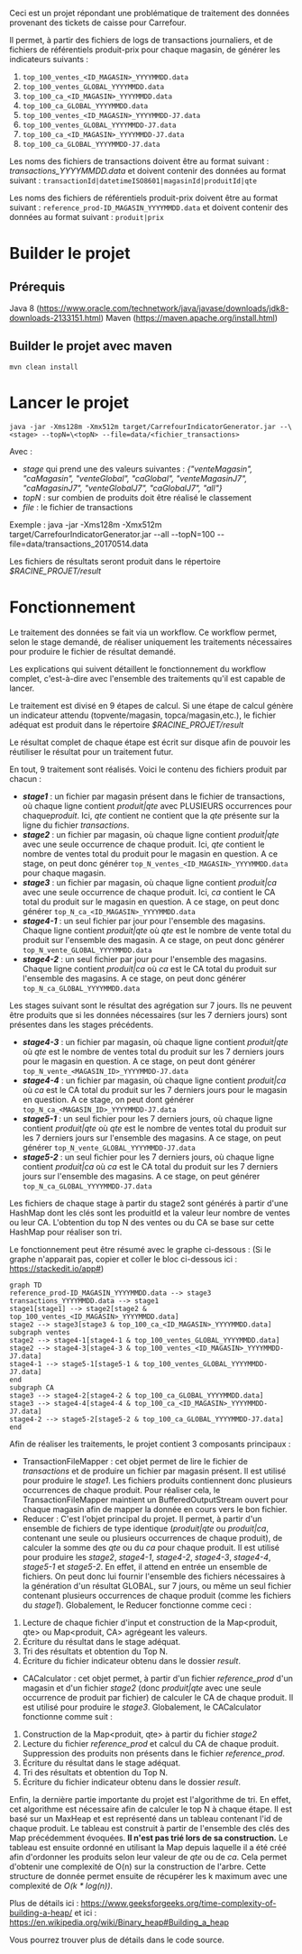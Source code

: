 Ceci est un projet répondant une problématique de traitement des données provenant des tickets de caisse pour Carrefour. 

Il permet, à partir des fichiers de logs de transactions journaliers, et de fichiers de référentiels produit-prix pour chaque magasin, de générer les indicateurs suivants : 
1.  `top_100_ventes_<ID_MAGASIN>_YYYYMMDD.data`
2.  `top_100_ventes_GLOBAL_YYYYMMDD.data`
3.  `top_100_ca_<ID_MAGASIN>_YYYYMMDD.data`
4.  `top_100_ca_GLOBAL_YYYYMMDD.data`
5.  `top_100_ventes_<ID_MAGASIN>_YYYYMMDD-J7.data`
6.  `top_100_ventes_GLOBAL_YYYYMMDD-J7.data`
7.  `top_100_ca_<ID_MAGASIN>_YYYYMMDD-J7.data`
8.  `top_100_ca_GLOBAL_YYYYMMDD-J7.data`

Les noms des fichiers de transactions doivent être au format suivant : *transactions_YYYYMMDD.data* et doivent contenir des données au format suivant : `transactionId|datetimeISO8601|magasinId|produitId|qte`

Les noms des fichiers de référentiels produit-prix doivent être au format suivant : `reference_prod-ID_MAGASIN_YYYYMMDD.data` et doivent contenir des données au format suivant : `produit|prix`

# Builder le projet

## Prérequis  
Java 8 (https://www.oracle.com/technetwork/java/javase/downloads/jdk8-downloads-2133151.html)
Maven (https://maven.apache.org/install.html)
## Builder le projet avec maven

`mvn clean install`

# Lancer le projet

`java -jar -Xms128m -Xmx512m target/CarrefourIndicatorGenerator.jar --\<stage> --topN=\<topN> --file=data/<fichier_transactions>`

Avec  : 
+ *stage* qui prend une des valeurs suivantes : *{"venteMagasin", "caMagasin", "venteGlobal", "caGlobal", "venteMagasinJ7", "caMagasinJ7", "venteGlobalJ7", "caGlobalJ7", "all"}*
+ *topN* : sur combien de produits doit être réalisé le classement
+ *file* : le fichier de transactions   

Exemple : java -jar -Xms128m -Xmx512m target/CarrefourIndicatorGenerator.jar --all --topN=100 --file=data/transactions_20170514.data

Les fichiers de résultats seront produit dans le répertoire *$RACINE_PROJET/result*

# Fonctionnement

Le traitement des données se fait via un workflow. Ce workflow permet, selon le stage demandé, de réaliser uniquement les traitements nécessaires pour produire le fichier de résultat demandé.

Les explications qui suivent détaillent le fonctionnement du workflow complet, c'est-à-dire avec l'ensemble des traitements qu'il est capable de lancer.

Le traitement est divisé en 9 étapes de calcul.
Si une étape de calcul génère un indicateur attendu (topvente/magasin, topca/magasin,etc.), le fichier adéquat est produit dans le répertoire *$RACINE_PROJET/result* 

Le résultat complet de chaque étape est écrit sur disque afin de pouvoir les réutiliser le résultat pour un traitement futur. 


En tout, 9 traitement sont réalisés. Voici le contenu des fichiers produit par chacun : 

+ ***stage1*** :  un fichier par magasin présent dans le fichier de transactions, où chaque ligne contient *produit|qte* avec PLUSIEURS occurrences pour chaque*produit*. Ici, *qte* contient ne contient que la *qte* présente sur la ligne du fichier *transactions*.
+ ***stage2*** : un fichier par magasin, où chaque ligne contient *produit|qte* avec une seule occurrence de chaque produit. Ici, *qte* contient le nombre de ventes total du produit pour le magasin en question. A ce stage, on peut donc générer `top_N_ventes_<ID_MAGASIN>_YYYYMMDD.data` pour chaque magasin. 
+ ***stage3*** : un fichier par magasin, où chaque ligne contient *produit|ca* avec une seule occurrence de chaque produit. Ici, *ca* contient le CA total du produit sur le magasin en question. A ce stage, on peut donc générer `top_N_ca_<ID_MAGASIN>_YYYYMMDD.data`
+ ***stage4-1*** : un seul fichier par jour pour l'ensemble des magasins. Chaque ligne contient *produit|qte* où *qte* est le nombre de vente total du produit sur l'ensemble des magasin. A ce stage, on peut donc générer `top_N_vente_GLOBAL_YYYYMMDD.data`
+ ***stage4-2*** : un seul fichier par jour pour l'ensemble des magasins. Chaque ligne contient *produit|ca* où *ca* est le CA total du produit sur l'ensemble des magasins. A ce stage, on peut donc générer `top_N_ca_GLOBAL_YYYYMMDD.data`

Les stages suivant sont le résultat des agrégation sur 7 jours. Ils ne peuvent être produits  que si les données nécessaires (sur les 7 derniers jours) sont présentes dans les stages précédents.
+ ***stage4-3*** : un fichier par magasin, où chaque ligne contient *produit|qte* où *qte* est le nombre de ventes total du produit sur les 7 derniers jours pour le magasin en question. A ce stage, on peut dont générer `top_N_vente_<MAGASIN_ID>_YYYYMMDD-J7.data`
+ ***stage4-4*** : un fichier par magasin, où chaque ligne contient *produit|ca* où *ca* est le CA total du produit sur les 7 derniers jours pour le magasin en question. A ce stage, on peut dont générer `top_N_ca_<MAGASIN_ID>_YYYYMMDD-J7.data`
+ ***stage5-1*** : un seul fichier pour les 7 derniers jours, où chaque ligne contient *produit|qte* où *qte* est le nombre de ventes total du produit sur les 7 derniers jours sur l'ensemble des magasins. A ce stage, on peut générer `top_N_vente_GLOBAL_YYYYMMDD-J7.data`
+ ***stage5-2*** : un seul fichier pour les 7 derniers jours, où chaque ligne contient *produit|ca* où *ca* est le CA total du produit sur les 7 derniers jours sur l'ensemble des magasins. A ce stage, on peut générer `top_N_ca_GLOBAL_YYYYMMDD-J7.data`

Les fichiers de chaque stage à partir du stage2 sont générés à partir d'une HashMap dont les clés sont les produitId et la valeur leur nombre de ventes ou leur CA. L'obtention du top N des ventes ou du CA se base sur cette HashMap pour réaliser son tri. 

Le fonctionnement peut être résumé avec le graphe ci-dessous :
(Si le graphe n'apparait pas, copier et coller le bloc ci-dessous ici : https://stackedit.io/app#)
```mermaid
graph TD
reference_prod-ID_MAGASIN_YYYYMMDD.data --> stage3
transactions_YYYYMMDD.data --> stage1
stage1[stage1] --> stage2[stage2 & top_100_ventes_<ID_MAGASIN>_YYYYMMDD.data]
stage2 --> stage3[stage3 & top_100_ca_<ID_MAGASIN>_YYYYMMDD.data]
subgraph ventes
stage2 --> stage4-1[stage4-1 & top_100_ventes_GLOBAL_YYYYMMDD.data]
stage2 --> stage4-3[stage4-3 & top_100_ventes_<ID_MAGASIN>_YYYYMMDD-J7.data]
stage4-1 --> stage5-1[stage5-1 & top_100_ventes_GLOBAL_YYYYMMDD-J7.data]
end 
subgraph CA
stage3 --> stage4-2[stage4-2 & top_100_ca_GLOBAL_YYYYMMDD.data]
stage3 --> stage4-4[stage4-4 & top_100_ca_<ID_MAGASIN>_YYYYMMDD-J7.data]
stage4-2 --> stage5-2[stage5-2 & top_100_ca_GLOBAL_YYYYMMDD-J7.data]
end
```

Afin de réaliser les traitements, le projet contient 3 composants principaux :
+ TransactionFileMapper : cet objet permet de lire le fichier de *transactions* et de produire un fichier par magasin présent. Il est utilisé pour produire le *stage1*. Les fichiers produits contiennent donc plusieurs occurrences de chaque produit. Pour réaliser cela, le TransactionFileMapper maintient un BufferedOutputStream ouvert pour chaque magasin afin de mapper la donnée en cours vers le bon fichier.
+ Reducer : C'est l'objet principal du projet. Il permet, à partir d'un ensemble de fichiers de type identique (*produit|qte* ou *produit|ca*, contenant une seule ou plusieurs occurrences de chaque produit), de calculer la somme des *qte* ou du *ca* pour chaque produit. Il est utilisé pour produire les *stage2*, *stage4-1*, *stage4-2*, *stage4-3*, *stage4-4*, *stage5-1* et *stage5-2*. En effet, il attend en entrée un ensemble de fichiers. On peut donc lui fournir l'ensemble des fichiers nécessaires à la génération d'un résultat  GLOBAL, sur 7 jours, ou même un seul fichier contenant plusieurs occurrences de chaque produit (comme les fichiers du *stage1*). Globalement, le Reducer fonctionne comme ceci : 
1. Lecture de chaque fichier d'input et construction de la Map<produit, qte> ou Map<produit, CA> agrégeant les valeurs. 
2. Écriture du résultat dans le stage adéquat.
3. Tri des résultats et obtention du Top N.
4. Écriture du fichier indicateur obtenu dans le dossier *result*.
+ CACalculator : cet objet permet, à partir d'un fichier *reference_prod* d'un magasin et d'un fichier *stage2* (donc *produit|qte* avec une seule occurrence de produit par fichier) de calculer le CA de chaque produit. Il est utilisé pour produire le *stage3*. Globalement, le CACalculator fonctionne comme suit : 
1. Construction de la Map<produit, qte> à partir du fichier *stage2*
2.  Lecture du fichier *reference_prod* et calcul du CA de chaque produit. Suppression des produits non présents dans le fichier *reference_prod*.
3. Écriture du résultat dans le stage adéquat.
4. Tri des résultats et obtention du Top N.
5. Écriture du fichier indicateur obtenu dans le dossier *result*.


Enfin, la dernière partie importante du projet est l'algorithme de tri. En effet, cet algorithme est nécessaire afin de calculer le top N à chaque étape. 
Il est basé sur un MaxHeap et est représenté dans un tableau contenant l'id de chaque  produit. Le tableau est construit à partir de l'ensemble des clés des Map précédemment évoquées. **Il n'est pas trié lors de sa construction.** Le tableau est ensuite ordonné en utilisant la Map depuis laquelle il a été créé afin d'ordonner les produits selon leur valeur de *qte* ou de *ca*. Cela permet d'obtenir une complexité de O(n) sur la construction de l'arbre. Cette structure de donnée permet ensuite de récupérer les k maximum avec  une complexité de *O(k \* log(n))*.

Plus de détails ici : https://www.geeksforgeeks.org/time-complexity-of-building-a-heap/ et ici : https://en.wikipedia.org/wiki/Binary_heap#Building_a_heap 


Vous pourrez trouver plus de détails dans le code source.
